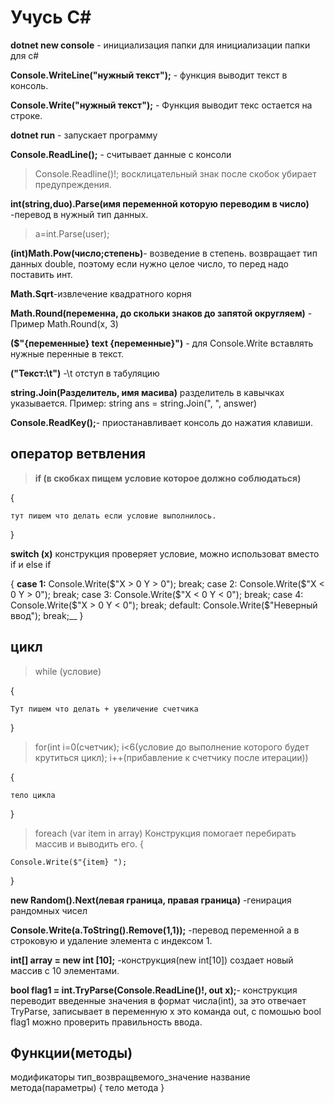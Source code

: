 # Учусь С#

__dotnet new console__ - инициализация папки для инициализации папки для с#

__Console.WriteLine("нужный текст");__ - функция выводит текст в консоль.

__Console.Write("нужный текст");__ - Функция выводит текс остается на строке.

__dotnet run__ - запускает программу

__Console.ReadLine();__ - считывает данные с консоли

> Console.Readline()!; восклицательный знак после скобок убирает предупреждения.

__int(string,duo).Parse(имя переменной которую переводим в число)__ -перевод в нужный тип данных. 

 > a=int.Parse(user);

 __(int)Math.Pow(число;степень)__- возведение в степень. возвращает тип данных double, поэтому если нужно целое число, то перед надо поставить инт. 
 
 __Math.Sqrt__-извлечение квадратного корня

 __Math.Round(переменна, до скольки знаков до запятой округляем)__ - Пример Math.Round(x, 3)

__($"{переменные} text {переменные}")__ - для Console.Write вставлять нужные перенные в текст.

__("Текст:\t")__ -\t отступ в табуляцию

__string.Join(Разделитель, имя масива)__ разделитель в кавычках указывается. Пример: string ans = string.Join(", ", answer)

__Console.ReadKey();__- приостанавливает консоль до нажатия клавиши.

## оператор ветвления

>__if (в скобках пищем условие которое должно соблюдаться)__

{
    
    тут пишем что делать если условие выполнилось.
}

__switch (x)__  конструкция проверяет условие, можно использоват вместо if и else if

{
    __case 1:__
        Console.Write($"X > 0  Y > 0");
        break;
    case 2:
        Console.Write($"X < 0  Y > 0");
        break;
    case 3:
        Console.Write($"X < 0  Y < 0");
        break;
    case 4:
        Console.Write($"X > 0  Y < 0");
        break;
    default:
        Console.Write($"Неверный ввод");
        break;__
}

## цикл
>while (условие)

{

    Тут пишем что делать + увеличение счетчика
}

>for(int i=0(счетчик); i<6(условие до выполнение которого будет крутиться цикл); i++(прибавление к счетчику после итерации))

{

    тело цикла
}

>foreach (var item in array) Конструкция помогает перебирать массив и выводить его.
{

    Console.Write($"{item} ");
}

__new Random().Next(левая граница, правая граница)__ -генирация рандомных чисел

__Console.Write(a.ToString().Remove(1,1));__ -перевод переменной а в строковую и удаление элемента с индексом 1.

__int[] array = new int [10];__ -конструкция(new int[10]) создает новый массив с 10 элементами.

__bool flag1 = int.TryParse(Console.ReadLine()!, out x);__- конструкция переводит введенные значения в формат числа(int), за это отвечает TryParse, записывает в переменную x это команда out, с помошью bool flag1 можно проверить правильность ввода.

## Функции(методы)

модификаторы тип_возвращвемого_значение название метода(параметры)
{
    тело метода
}
